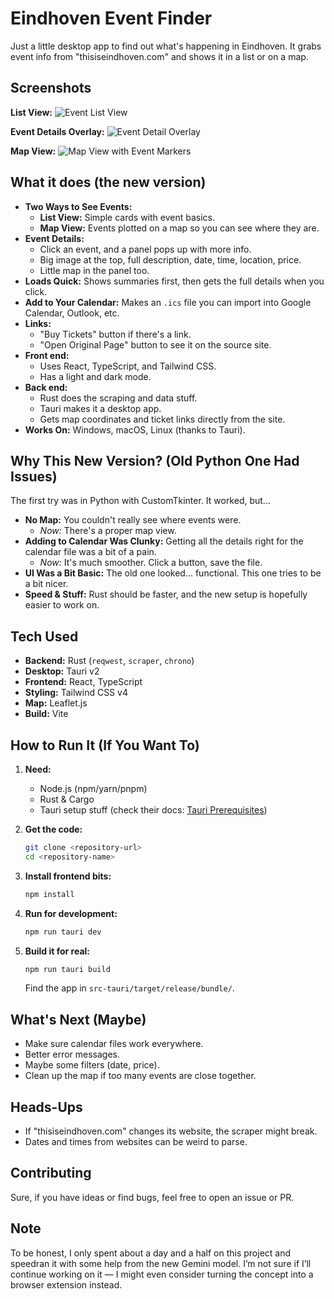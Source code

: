 # Eindhoven Event Finder

Just a little desktop app to find out what's happening in Eindhoven. It grabs event info from "thisiseindhoven.com" and shows it in a list or on a map.

## Screenshots

**List View:**
![Event List View](https://i.imgur.com/3T7VNOe.png)

**Event Details Overlay:**
![Event Detail Overlay](https://i.imgur.com/lBkFTcQ.png)

**Map View:**
![Map View with Event Markers](https://i.imgur.com/Q9CYHKb.png)

## What it does (the new version)

*   **Two Ways to See Events:**
    *   **List View:** Simple cards with event basics.
    *   **Map View:** Events plotted on a map so you can see where they are.
*   **Event Details:**
    *   Click an event, and a panel pops up with more info.
    *   Big image at the top, full description, date, time, location, price.
    *   Little map in the panel too.
*   **Loads Quick:** Shows summaries first, then gets the full details when you click.
*   **Add to Your Calendar:** Makes an `.ics` file you can import into Google Calendar, Outlook, etc.
*   **Links:**
    *   "Buy Tickets" button if there's a link.
    *   "Open Original Page" button to see it on the source site.
*   **Front end:**
    *   Uses React, TypeScript, and Tailwind CSS.
    *   Has a light and dark mode.
*   **Back end:**
    *   Rust does the scraping and data stuff.
    *   Tauri makes it a desktop app.
    *   Gets map coordinates and ticket links directly from the site.
*   **Works On:** Windows, macOS, Linux (thanks to Tauri).

## Why This New Version? (Old Python One Had Issues)

The first try was in Python with CustomTkinter. It worked, but...

*   **No Map:** You couldn't really see where events were.
    *   *Now:* There's a proper map view.
*   **Adding to Calendar Was Clunky:** Getting all the details right for the calendar file was a bit of a pain.
    *   *Now:* It's much smoother. Click a button, save the file.
*   **UI Was a Bit Basic:** The old one looked... functional. This one tries to be a bit nicer.
*   **Speed & Stuff:** Rust should be faster, and the new setup is hopefully easier to work on.

## Tech Used

*   **Backend:** Rust (`reqwest`, `scraper`, `chrono`)
*   **Desktop:** Tauri v2
*   **Frontend:** React, TypeScript
*   **Styling:** Tailwind CSS v4
*   **Map:** Leaflet.js
*   **Build:** Vite

## How to Run It (If You Want To)

1.  **Need:**
    *   Node.js (npm/yarn/pnpm)
    *   Rust & Cargo
    *   Tauri setup stuff (check their docs: [Tauri Prerequisites](https://tauri.app/v1/guides/getting-started/prerequisites))

2.  **Get the code:**
    ```zsh
    git clone <repository-url>
    cd <repository-name>
    ```

3.  **Install frontend bits:**
    ```zsh
    npm install
    ```

4.  **Run for development:**
    ```zsh
    npm run tauri dev
    ```

5.  **Build it for real:**
    ```zsh
    npm run tauri build
    ```
    Find the app in `src-tauri/target/release/bundle/`.

## What's Next (Maybe)

*   Make sure calendar files work everywhere.
*   Better error messages.
*   Maybe some filters (date, price).
*   Clean up the map if too many events are close together.

## Heads-Ups

*   If "thisiseindhoven.com" changes its website, the scraper might break.
*   Dates and times from websites can be weird to parse.

## Contributing

Sure, if you have ideas or find bugs, feel free to open an issue or PR.

## Note

To be honest, I only spent about a day and a half on this project and speedran it with some help from the new Gemini model. I’m not sure if I’ll continue working on it — I might even consider turning the concept into a browser extension instead.